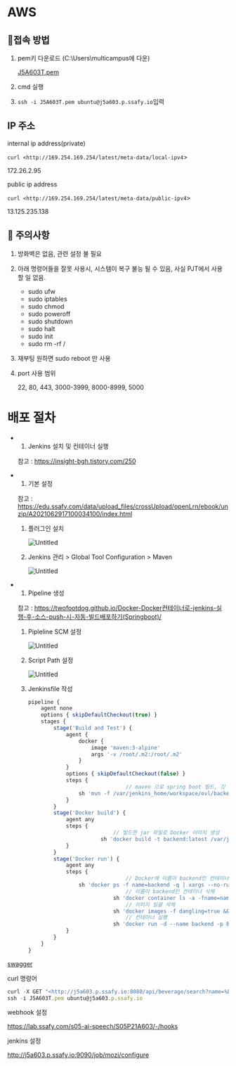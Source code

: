 # AWS



## 💎접속 방법

1. pem키 다운로드 (C:\Users\multicampus에 다운)

   [J5A603T.pem](https://s3-us-west-2.amazonaws.com/secure.notion-static.com/1ac40afe-3af7-4ad1-8604-2336239a6bfa/J5A603T.pem)

2. cmd 실행

3. `ssh -i J5A603T.pem ubuntu@j5a603.p.ssafy.io`입력

## IP 주소

internal ip address(private)

`curl <http://169.254.169.254/latest/meta-data/local-ipv4`>

172.26.2.95

public ip address

`curl <http://169.254.169.254/latest/meta-data/public-ipv4`>

13.125.235.138

## 🚨 주의사항

1. 방화벽은 없음, 관련 설정 불 필요

2. 아래 명령어들을 잘못 사용시, 시스템이 복구 불능 될 수 있음, 사실 PJT에서 사용 할 일 없음.

   - sudo ufw
   - sudo iptables
   - sudo chmod
   - sudo poweroff
   - sudo shutdown
   - sudo halt
   - sudo init
   - sudo rm -rf /

3. 재부팅 원하면 sudo reboot 만 사용

4. port 사용 범위

   22, 80, 443, 3000-3999, 8000-8999, 5000



# 배포 절차

- 1. Jenkins 설치 및 컨테이너 실행

  참고 : https://insight-bgh.tistory.com/250

- 1. 기본 설정

  참고 : https://edu.ssafy.com/data/upload_files/crossUpload/openLrn/ebook/unzip/A2021062917100034100/index.html

  1. 플러그인 설치

     ![Untitled](https://s3-us-west-2.amazonaws.com/secure.notion-static.com/b7e2bd7f-f5ae-4692-b5db-97690ecc70a1/Untitled.png)

  2. Jenkins 관리 > Global Tool Configuration > Maven

     ![Untitled](https://s3-us-west-2.amazonaws.com/secure.notion-static.com/dc7b7337-2f94-4409-bb38-b2bc64d871e2/Untitled.png)

- 1. Pipeline 생성

  참고 : https://twofootdog.github.io/Docker-Docker컨테이너로-jenkins-실행-후-소스-push-시-자동-빌드배포하기(Springboot)/

  1. Pipleline SCM 설정

     ![Untitled](https://s3-us-west-2.amazonaws.com/secure.notion-static.com/ee7b63bb-003b-415c-9908-ca690d94adb9/Untitled.png)

  2. Script Path 설정

     ![Untitled](https://s3-us-west-2.amazonaws.com/secure.notion-static.com/8bf745fd-f6ab-42ae-8d16-ad07223cbc7b/Untitled.png)

  3. Jenkinsfile 작성

     ```jsx
     pipeline {
         agent none
         options { skipDefaultCheckout(true) }
         stages {
             stage('Build and Test') {
                 agent {
                     docker {
                         image 'maven:3-alpine'
                         args '-v /root/.m2:/root/.m2'
                     }
                 }
                 options { skipDefaultCheckout(false) }
                 steps {
     								// maven 으로 spring boot 빌드, 깃 내부에 바로 파일이 있는게 아니기 때문에 경로 설정 필수
                     sh 'mvn -f /var/jenkins_home/workspace/ovl/backend/pom.xml -B -DskipTests clean package'
                 }
             }
             stage('Docker build') {
                 agent any
                 steps {
     							// 빌드한 jar 파일로 Docker 이미지 생성
     					    sh 'docker build -t backend:latest /var/jenkins_home/workspace/ovl/backend'
                 }
             }
             stage('Docker run') {
                 agent any
                 steps {
     								// Docker에 이름이 backend인 컨테이너가 이미 있다면 stop
                     sh 'docker ps -f name=backend -q | xargs --no-run-if-empty docker container stop'
     								// 이름이 backend인 컨테이너 삭제
     						    sh 'docker container ls -a -fname=name=backend -q | xargs -r docker container rm'
     								// 이미지 일괄 삭제
     						    sh 'docker images -f dangling=true && docker rmi -f $(docker images -f dangling=true -q)' 
     								// 컨테이너 실행
     						    sh 'docker run -d --name backend -p 8080:8080 backend:latest'
                 }
             }
         }
     }
     ```

[swagger](http://j5a603.p.ssafy.io:8080/api/swagger-ui.html#/)

curl 명령어

```jsx
curl -X GET "<http://j5a603.p.ssafy.io:8080/api/beverage/search?name=%EB%AA%AC%EC%8A%A4%ED%84%B0%EC%97%90%EB%84%88%EC%A7%80%20%EC%9A%B8%ED%8A%B8%EB%9D%BC&type=%EC%BA%94>" -H "accept: */*"
ssh -i J5A603T.pem ubuntu@j5a603.p.ssafy.io
```

webhook 설정

https://lab.ssafy.com/s05-ai-speech/S05P21A603/-/hooks

jenkins 설정

http://j5a603.p.ssafy.io:9090/job/mozi/configure